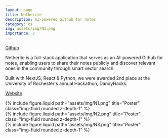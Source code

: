 ```yaml
---
layout: page
title: Netherite
description: AI-powered Github for notes
category: cs
img: assets/img/N1.png
importance: 2
---
```


[Github](https://github.com/sidnarsipur/Netherite)

Netherite is a full-stack application that serves as an AI-powered Github for notes, enabling users to share their notes publicly and discover relevant ones in the community through smart vector search.

Built with NextJS, React & Python, we were awarded 2nd place at the University of Rochester's annual Hackathon, DandyHacks.

[Website](https://netherite.vercel.app/)

<div class="row justify-content-sm-center">
  <div class="col-sm-8 mt-3 mt-md-0">
    {% include figure.liquid path="assets/img/N1.png" title="Poster" class="img-fluid rounded z-depth-1" %}
  </div>
    <div class="col-sm-8 mt-3 mt-md-0">
    {% include figure.liquid path="assets/img/N2.png" title="Poster" class="img-fluid rounded z-depth-1" %}
  </div>
    <div class="col-sm-8 mt-3 mt-md-0">
    {% include figure.liquid path="assets/img/N3.png" title="Poster" class="img-fluid rounded z-depth-1" %}
  </div>
</div>


